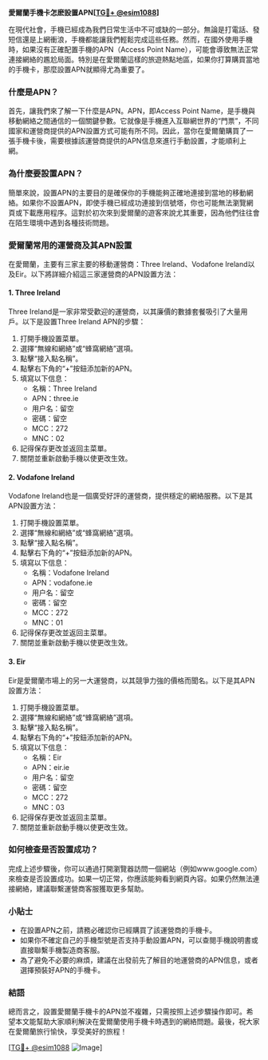 **愛爾蘭手機卡怎麽設置APN[[TG💪+ @esim1088](https://t.me/s/esim1088)]**

在現代社會，手機已經成為我們日常生活中不可或缺的一部分。無論是打電話、發短信還是上網衝浪，手機都能讓我們輕鬆完成這些任務。然而，在國外使用手機時，如果沒有正確配置手機的APN（Access Point Name），可能會導致無法正常連接網絡的尷尬局面。特別是在愛爾蘭這樣的旅遊熱點地區，如果你打算購買當地的手機卡，那麼設置APN就顯得尤為重要了。

### **什麼是APN？**
首先，讓我們來了解一下什麼是APN。APN，即Access Point Name，是手機與移動網絡之間通信的一個關鍵參數。它就像是手機進入互聯網世界的“門票”，不同國家和運營商提供的APN設置方式可能有所不同。因此，當你在愛爾蘭購買了一張手機卡後，需要根據該運營商提供的APN信息來進行手動設置，才能順利上網。

### **為什麼要設置APN？**
簡單來說，設置APN的主要目的是確保你的手機能夠正確地連接到當地的移動網絡。如果你不設置APN，即使手機已經成功連接到信號塔，你也可能無法瀏覽網頁或下載應用程序。這對於初次來到愛爾蘭的遊客來說尤其重要，因為他們往往會在陌生環境中遇到各種技術問題。

### **愛爾蘭常用的運營商及其APN設置**
在愛爾蘭，主要有三家主要的移動運營商：Three Ireland、Vodafone Ireland以及Eir。以下將詳細介紹這三家運營商的APN設置方法：

#### **1. Three Ireland**
Three Ireland是一家非常受歡迎的運營商，以其廉價的數據套餐吸引了大量用戶。以下是設置Three Ireland APN的步驟：

1. 打開手機設置菜單。
2. 選擇“無線和網絡”或“蜂窩網絡”選項。
3. 點擊“接入點名稱”。
4. 點擊右下角的“+”按鈕添加新的APN。
5. 填寫以下信息：
   - 名稱：Three Ireland
   - APN：three.ie
   - 用户名：留空
   - 密碼：留空
   - MCC：272
   - MNC：02
6. 記得保存更改並返回主菜單。
7. 關閉並重新啟動手機以使更改生效。

#### **2. Vodafone Ireland**
Vodafone Ireland也是一個廣受好評的運營商，提供穩定的網絡服務。以下是其APN設置方法：

1. 打開手機設置菜單。
2. 選擇“無線和網絡”或“蜂窩網絡”選項。
3. 點擊“接入點名稱”。
4. 點擊右下角的“+”按鈕添加新的APN。
5. 填寫以下信息：
   - 名稱：Vodafone Ireland
   - APN：vodafone.ie
   - 用户名：留空
   - 密碼：留空
   - MCC：272
   - MNC：01
6. 記得保存更改並返回主菜單。
7. 關閉並重新啟動手機以使更改生效。

#### **3. Eir**
Eir是愛爾蘭市場上的另一大運營商，以其競爭力強的價格而聞名。以下是其APN設置方法：

1. 打開手機設置菜單。
2. 選擇“無線和網絡”或“蜂窩網絡”選項。
3. 點擊“接入點名稱”。
4. 點擊右下角的“+”按鈕添加新的APN。
5. 填寫以下信息：
   - 名稱：Eir
   - APN：eir.ie
   - 用户名：留空
   - 密碼：留空
   - MCC：272
   - MNC：03
6. 記得保存更改並返回主菜單。
7. 關閉並重新啟動手機以使更改生效。

### **如何檢查是否設置成功？**
完成上述步驟後，你可以通過打開瀏覽器訪問一個網站（例如www.google.com）來檢查是否設置成功。如果一切正常，你應該能夠看到網頁內容。如果仍然無法連接網絡，建議聯繫運營商客服獲取更多幫助。

### **小貼士**
- 在設置APN之前，請務必確認你已經購買了該運營商的手機卡。
- 如果你不確定自己的手機型號是否支持手動設置APN，可以查閱手機說明書或直接聯繫手機製造商客服。
- 為了避免不必要的麻煩，建議在出發前先了解目的地運營商的APN信息，或者選擇預裝好APN的手機卡。

### **結語**
總而言之，設置愛爾蘭手機卡的APN並不複雜，只需按照上述步驟操作即可。希望本文能幫助大家順利解決在愛爾蘭使用手機卡時遇到的網絡問題。最後，祝大家在愛爾蘭旅行愉快，享受美好的旅程！

[[TG💪+ @esim1088](https://t.me/s/esim1088) ![Image](https://i.postimg.cc/4NQfJmqS/Snipaste-2025-05-13-00-14-12.png)]